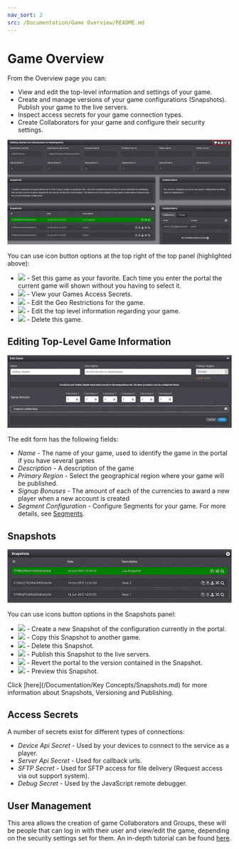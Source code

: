 ```yaml
---
nav_sort: 2
src: /Documentation/Game Overview/README.md
---
```


# Game Overview

From the Overview page you can:

* View and edit the top-level information and settings of your game.
* Create and manage versions of your game configurations (Snapshots). Publish your game to the live servers.
* Inspect access secrets for your game connection types.
* Create Collaborators for your game and configure their security settings.

![](img/GameOverview/5.png)

You can use icon button options at the top right of the top panel (highlighted above):

  * ![](/img/fa/heart.png) - Set this game as your favorite. Each time you enter the portal the current game will shown without you having to select it.
  * ![](/img/fa/lock.png) - View your Games Access Secrets.
  * ![](/img/fa/globe.png) - Edit the Geo Restrictions for the game.
  * ![](/img/fa/edit.png) - Edit the top level information regarding your game.
  * ![](/img/fa/trash.png) - Delete this game.


## Editing Top-Level Game Information

![](img/GameOverview/4.png)

The edit form has the following fields:

  * *Name* \- The name of your game, used to identify the game in the portal if you have several games
  * *Description* \- A description of the game
  * *Primary Region* - Select the geographical region where your game will be published.
  * *Signup Bonuses* \- The amount of each of the currencies to award a new player when a new account is created
  * *Segment Configuration* - Configure Segments for your game. For more details, see [Segments](/Documentation/Configurator/Segments.md).

## Snapshots

![](img/GameOverview/6.png)

You can use icons button options in the Snapshots panel:

  * ![](/img/fa/plus.png) - Create a new Snapshot of the configuration currently in the portal.
  * ![](/img/fa/copy.png) - Copy this Snapshot to another game.
  * ![](/img/fa/trash.png) - Delete this Snapshot.
  * ![](/img/fa/upload.png) - Publish this Snapshot to the live servers.
  * ![](/img/fa/random.png) - Revert the portal to the version contained in the Snapshot.
  * ![](/img/fa/search.png) - Preview this Snapshot.

Click [here](/Documentation/Key Concepts/Snapshots.md) for more information about Snapshots, Versioning and Publishing.

## Access Secrets

A number of secrets exist for different types of connections:

  * *Device Api Secret* \- Used by your devices to connect to the service as a player.
  * *Server Api Secret* \- Used for callback urls.
  * *SFTP Secret* \- Used for SFTP access for file delivery (Request access via out support system).
  * *Debug Secret* \- Used by the JavaScript remote debugger.

## User Management

This area allows the creation of game Collaborators and Groups, these will be people that can log in with their user and view/edit the game, depending on the security settings set for them. An in-depth tutorial can be found [here](/Tutorials/Capabilities/README.md).
